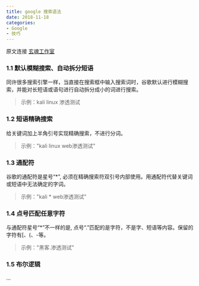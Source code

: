 ```yaml
---
title: google 搜索语法
date: 2018-11-18
categories:
- Google
- 技巧
---
```


原文连接 [玄魂工作室](https://www.cnblogs.com/xuanhun/p/3910134.html)

### 1.1 默认模糊搜索、自动拆分短语

同许很多搜索引擎一样，当直接在搜索框中输入搜索词时，谷歌默认进行模糊搜索，并能对长短语或语句进行自动拆分成小的词进行搜索。

> 示例：kali linux 渗透测试

### 1.2 短语精确搜索

给关键词加上半角引号实现精确搜索，不进行分词。

> 示例："kali linux web渗透测试"

### 1.3 通配符

谷歌的通配符是星号“\*”, 必须在精确搜索符双引号内部使用。用通配符代替关键词或短语中无法确定的字词。

> 示例："kali * web渗透测试"

### 1.4 点号匹配任意字符

与通配符星号“\*”不一样的是, 点号“.”匹配的是字符，不是字、短语等内容。保留的字符有[、(、-等。

> 示例："黑客.渗透测试"

### 1.5 布尔逻辑

...